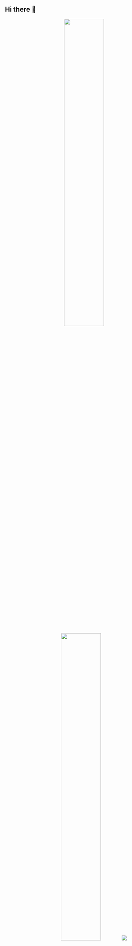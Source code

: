 ## Hi there 👋

<p align="center">
  <img height="50%" width="auto" src ="https://github-readme-stats.vercel.app/api?username=tristanwagner&show_icons=true&count_private=true&theme=gruvbox&hide_border=true&hide=issues,contribs&bg_color=00000000">
  <img height="50%" width="auto" src ="https://github-readme-stats.vercel.app/api/top-langs/?username=tristanwagner&layout=compact&hide_border=true&theme=gruvbox&bg_color=00000000&langs_count=6&hide=jupyter%20notebook,tex,css,php&exclude_repo=Pacman-AI">
  <img src ="https://github-readme-streak-stats.herokuapp.com?user=tristanwagner&theme=gruvbox&hide_border=true&background=FFFFFF00">
  <p align="center"> <img src="https://komarev.com/ghpvc/?username=tristanwagner&label=Profile%20views&color=0e75b6&style=flat" alt="isrealodejobi" /></p>
</p>

<!-- <p align="center">
  <img align="left" src ="https://github-readme-stats.vercel.app/api/pin/?username=tristanwagner&repo=ytdx">
  <img align="right" src ="https://github-readme-stats.vercel.app/api/pin/?username=tristanwagner&repo=pixel-weather">
</p> -->

<!--
**tristanwagner/tristanwagner** is a ✨ _special_ ✨ repository because its `README.md` (this file) appears on your GitHub profile.

Here are some ideas to get you started:

- 🔭 I’m currently working on ...
- 🌱 I’m currently learning ...
- 👯 I’m looking to collaborate on ...
- 🤔 I’m looking for help with ...
- 💬 Ask me about ...
- 📫 How to reach me: ...
- 😄 Pronouns: ...
- ⚡ Fun fact: ...
-->

